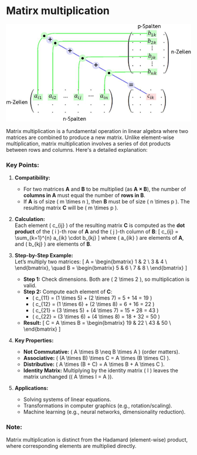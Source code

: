 # Matirx multiplication

![alt text](assets/g6_matrixmultiplikation.jpg)

Matrix multiplication is a fundamental operation in linear algebra where two matrices are combined to produce a new matrix. Unlike element-wise multiplication, matrix multiplication involves a series of dot products between rows and columns. Here's a detailed explanation:

### **Key Points:**
1. **Compatibility:**  
   - For two matrices **A** and **B** to be multiplied (as **A × B**), the number of **columns in A** must equal the number of **rows in B**.  
   - If **A** is of size \( m \times n \), then **B** must be of size \( n \times p \). The resulting matrix **C** will be \( m \times p \).

2. **Calculation:**  
   Each element \( c_{ij} \) of the resulting matrix **C** is computed as the **dot product** of the \( i \)-th row of **A** and the \( j \)-th column of **B**:
   \[
   c_{ij} = \sum_{k=1}^{n} a_{ik} \cdot b_{kj}
   \]
   where \( a_{ik} \) are elements of **A**, and \( b_{kj} \) are elements of **B**.

3. **Step-by-Step Example:**  
   Let’s multiply two matrices:
   \[
   A = \begin{bmatrix}
   1 & 2 \\
   3 & 4 \\
   \end{bmatrix}, \quad
   B = \begin{bmatrix}
   5 & 6 \\
   7 & 8 \\
   \end{bmatrix}
   \]
   - **Step 1:** Check dimensions. Both are \( 2 \times 2 \), so multiplication is valid.  
   - **Step 2:** Compute each element of **C**:
     - \( c_{11} = (1 \times 5) + (2 \times 7) = 5 + 14 = 19 \)
     - \( c_{12} = (1 \times 6) + (2 \times 8) = 6 + 16 = 22 \)
     - \( c_{21} = (3 \times 5) + (4 \times 7) = 15 + 28 = 43 \)
     - \( c_{22} = (3 \times 6) + (4 \times 8) = 18 + 32 = 50 \)
   - **Result:**
     \[
     C = A \times B = \begin{bmatrix}
     19 & 22 \\
     43 & 50 \\
     \end{bmatrix}
     \]

4. **Key Properties:**  
   - **Not Commutative:** \( A \times B \neq B \times A \) (order matters).  
   - **Associative:** \( (A \times B) \times C = A \times (B \times C) \).  
   - **Distributive:** \( A \times (B + C) = A \times B + A \times C \).  
   - **Identity Matrix:** Multiplying by the identity matrix \( I \) leaves the matrix unchanged (\( A \times I = A \)).

5. **Applications:**  
   - Solving systems of linear equations.  
   - Transformations in computer graphics (e.g., rotation/scaling).  
   - Machine learning (e.g., neural networks, dimensionality reduction).  

### **Note:**  
Matrix multiplication is distinct from the Hadamard (element-wise) product, where corresponding elements are multiplied directly.

